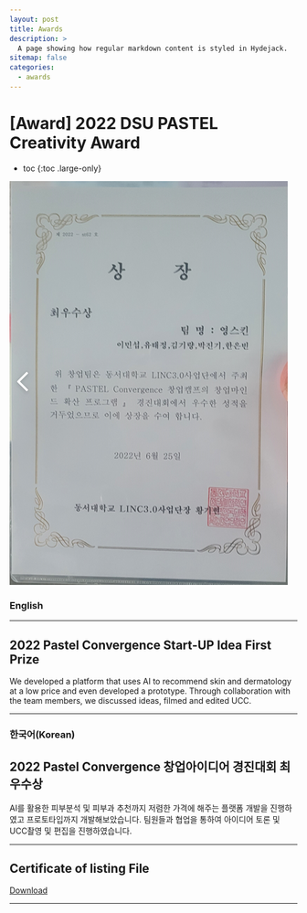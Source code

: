 ```yaml
---
layout: post
title: Awards
description: >
  A page showing how regular markdown content is styled in Hydejack.
sitemap: false
categories:
  - awards
---
```


# [Award] 2022 DSU PASTEL Creativity Award

* toc
{:toc .large-only}


![screenshot](/assets/img/blog/creativity2022.png)

### English
---
## 2022 Pastel Convergence Start-UP Idea First Prize
 We developed a platform that uses AI to recommend skin and dermatology at a low price and even developed a prototype. Through collaboration with the team members, we discussed ideas, filmed and edited UCC.

 
---

### 한국어(Korean)
## 2022 Pastel Convergence 창업아이디어 경진대회 최우수상
  
  AI를 활용한 피부분석 및 피부과 추천까지 저렴한 가격에 해주는 플랫폼 개발을 진행하였고 프로토타입까지 개발해보았습니다. 팀원들과 협업을 통하여 아이디어 토론 및 UCC촬영 및 편집을 진행하였습니다.
  
---

## Certificate of listing File
[Download](https://bit.ly/3VASoaa)

---
